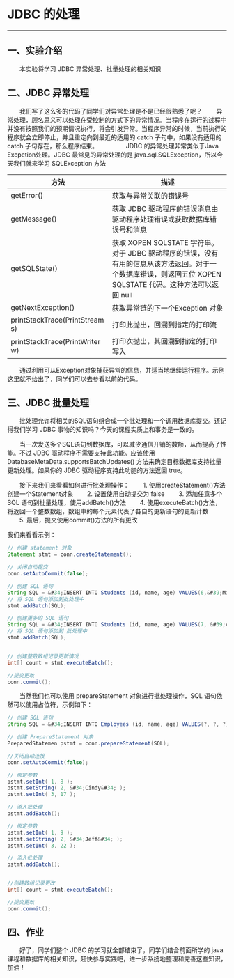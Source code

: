 # JDBC 的处理


---

## 一、实验介绍 ##

　　本实验将学习 JDBC 异常处理、批量处理的相关知识

## 二、JDBC 异常处理 ##

　　我们写了这么多的代码了同学们对异常处理是不是已经很熟悉了呢？
　　异常处理，顾名思义可以处理在受控制的方式下的异常情况。当程序在运行的过程中并没有按照我们的预期情况执行，将会引发异常。当程序异常的时候，当前执行的程序就会立即停止，并且重定向到最近的适用的 catch 子句中，如果没有适用的 catch 子句存在，那么程序结束。
　　
　　JDBC 的异常处理非常类似于Java Excpetion处理。JDBC 最常见的异常处理的是 java.sql.SQLException，所以今天我们就来学习 SQLException 方法

| 方法 | 描述 |
|------|------|
| getError() | 获取与异常关联的错误号 |
| getMessage() | 获取 JDBC 驱动程序的错误消息由驱动程序处理错误或获取数据库错误号和消息 |
| getSQLState() | 获取 XOPEN SQLSTATE 字符串。对于 JDBC 驱动程序的错误，没有有用的信息从该方法返回。对于一个数据库错误，则返回五位 XOPEN SQLSTATE 代码。这种方法可以返回 null |
| getNextException() | 获取异常链的下一个Exception 对象 |
| printStackTrace(PrintStream s) | 打印此抛出，回溯到指定的打印流 |
| printStackTrace(PrintWriter w) | 打印次抛出，其回溯到指定的打印写入 |

　　通过利用可从Exception对象捕获异常的信息，并适当地继续运行程序。示例这里就不给出了，同学们可以去参看以前的代码。


## 三、JDBC 批量处理 ##

　　批处理允许将相关的SQL语句组合成一个批处理和一个调用数据库提交。还记得我们学习 JDBC 事物的知识吗？今天的课程实质上和事务是一致的。

　　当一次发送多个SQL语句到数据库，可以减少通信开销的数额，从而提高了性能。不过 JDBC 驱动程序不需要支持此功能。应该使用 DatabaseMetaData.supportsBatchUpdates() 方法来确定目标数据库支持批量更新处理。如果你的 JDBC 驱动程序支持此功能的方法返回 true。

　　接下来我们来看看如何进行批处理操作：
　　1. 使用createStatement()方法创建一个Statement对象
　　2. 设置使用自动提交为 false
　　3. 添加任意多个SQL 语句到批量处理，使用addBatch()方法
　　4. 使用executeBatch()方法，将返回一个整数数组，数组中的每个元素代表了各自的更新语句的更新计数
　　5. 最后，提交使用commit()方法的所有更改

我们来看看示例：

```java
// 创建 statement 对象
Statement stmt = conn.createStatement();

// 关闭自动提交
conn.setAutoCommit(false);

// 创建 SQL 语句
String SQL = &#34;INSERT INTO Students (id, name, age) VALUES(6,&#39;Mike&#39;, 21)&#34;;
// 将 SQL 语句添加到批处理中
stmt.addBatch(SQL);

// 创建更多的 SQL 语句
String SQL = &#34;INSERT INTO Students (id, name, age) VALUES(7, &#39;Angle&#39;, 23)&#34;;
// 将 SQL 语句添加到 批处理中
stmt.addBatch(SQL);


// 创建整数数组记录更新情况
int[] count = stmt.executeBatch();

//提交更改
conn.commit();

```

　　当然我们也可以使用 prepareStatement 对象进行批处理操作，SQL 语句依然可以使用占位符，示例如下：

```java
// 创建 SQL 语句
String SQL = &#34;INSERT INTO Employees (id, name, age) VALUES(?, ?, ?)&#34;;

// 创建 PrepareStatement 对象
PreparedStatemen pstmt = conn.prepareStatement(SQL);

//关闭自动连接
conn.setAutoCommit(false);

// 绑定参数
pstmt.setInt( 1, 8 );
pstmt.setString( 2, &#34;Cindy&#34; );
pstmt.setInt( 3, 17 );

// 添入批处理
pstmt.addBatch();

// 绑定参数
pstmt.setInt( 1, 9 );
pstmt.setString( 2, &#34;Jeff&#34; );
pstmt.setInt( 3, 22 );

// 添入批处理
pstmt.addBatch();


//创建数组记录更改
int[] count = stmt.executeBatch();

//提交更改
conn.commit();
```

## 四、作业 ##

　　好了，同学们整个 JDBC 的学习就全部结束了，同学们结合前面所学的 java 课程和数据库的相关知识，赶快参与实践吧，进一步系统地整理和完善这些知识，加油！

